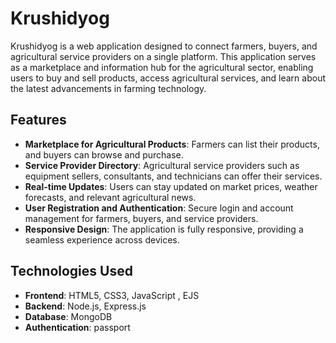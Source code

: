 
# Krushidyog

Krushidyog is a web application designed to connect farmers, buyers, and agricultural service providers on a single platform. This application serves as a marketplace and information hub for the agricultural sector, enabling users to buy and sell products, access agricultural services, and learn about the latest advancements in farming technology.

## Features

- **Marketplace for Agricultural Products**: Farmers can list their products, and buyers can browse and purchase.
- **Service Provider Directory**: Agricultural service providers such as equipment sellers, consultants, and technicians can offer their services.
- **Real-time Updates**: Users can stay updated on market prices, weather forecasts, and relevant agricultural news.
- **User Registration and Authentication**: Secure login and account management for farmers, buyers, and service providers.
- **Responsive Design**: The application is fully responsive, providing a seamless experience across devices.
  
## Technologies Used

- **Frontend**:  HTML5, CSS3, JavaScript , EJS 
- **Backend**: Node.js, Express.js
- **Database**: MongoDB
- **Authentication**: passport


